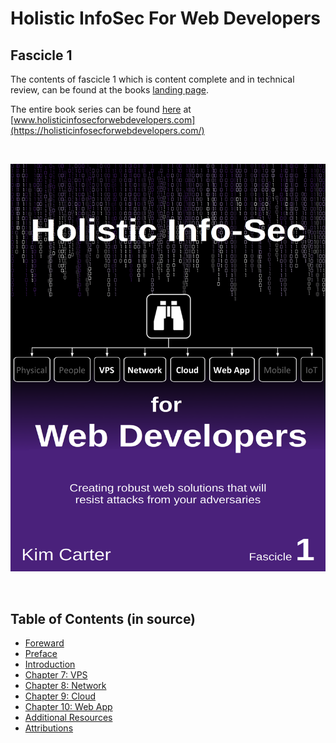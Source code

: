 # Holistic InfoSec For Web Developers
## Fascicle 1

The contents of fascicle 1 which is content complete and in technical review, can be found at the books [landing page](https://f1.holisticinfosecforwebdevelopers.com/).

The entire book series can be found [here](https://holisticinfosecforwebdevelopers.com/) at [www.holisticinfosecforwebdevelopers.com](https://holisticinfosecforwebdevelopers.com/)

<br>

[![](manuscript/images/title_page.png)](https://leanpub.com/holistic-infosec-for-web-developers-fascicle1-vps-network-cloud-webapplications)

<br>

## Table of Contents (in source)

* [Foreward](manuscript/markdown/front/foreword.md)
* [Preface](manuscript/markdown/front/preface.md)
* [Introduction](manuscript/markdown/front/introduction.md)
* [Chapter 7: VPS](manuscript/markdown/main/chapter7.md)
* [Chapter 8: Network](manuscript/markdown/main/chapter8.md)
* [Chapter 9: Cloud](manuscript/markdown/main/chapter9.md)
* [Chapter 10: Web App](manuscript/markdown/main/chapter10.md)
* [Additional Resources](manuscript/markdown/back/additional-resources.md)
* [Attributions](manuscript/markdown/back/attributions.md)


